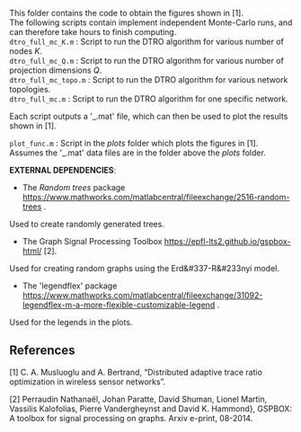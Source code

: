 This folder contains the code to obtain the figures shown in [1].  
The following scripts contain implement independent Monte-Carlo runs, and can therefore take hours to finish computing.  
`dtro_full_mc_K.m` : Script to run the DTRO algorithm for various number of nodes *K*.  
`dtro_full_mc_Q.m` : Script to run the DTRO algorithm for various number of projection dimensions *Q*.  
`dtro_full_mc_topo.m` : Script to run the DTRO algorithm for various network topologies.  
`dtro_full_mc.m` : Script to run the DTRO algorithm for one specific network.  

Each script outputs a '_.mat' file, which can then be used to plot the results shown in [1].  

`plot_func.m` : Script in the *plots* folder which plots the figures in [1]. Assumes the '_.mat' data files are in the folder above the *plots* folder.  

**EXTERNAL DEPENDENCIES**:  

* The *Random trees* package https://www.mathworks.com/matlabcentral/fileexchange/2516-random-trees .  

Used to create randomly generated trees.  

* The Graph Signal Processing Toolbox https://epfl-lts2.github.io/gspbox-html/ [2].  

Used for creating random graphs using the Erd&#337-R&#233nyi model.  

* The 'legendflex' package https://www.mathworks.com/matlabcentral/fileexchange/31092-legendflex-m-a-more-flexible-customizable-legend .  

Used for the legends in the plots.


## References ##

[1] C. A. Musluoglu and A. Bertrand, “Distributed adaptive trace ratio optimization in wireless sensor networks”.

[2] Perraudin Nathanaël, Johan Paratte, David Shuman, Lionel Martin, Vassilis Kalofolias, Pierre Vandergheynst and David K. Hammond}, GSPBOX: A toolbox for signal processing on graphs. Arxiv e-print, 08-2014.
